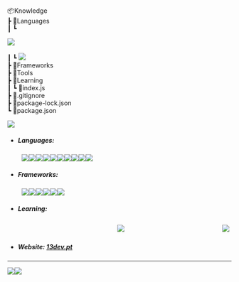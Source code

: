 
📦Knowledge  
 ┣ 📂Languages  
 ┃ ┗ <div style=""><img src="https://img.shields.io/badge/C++-%20?style=flat-square&logo=c%2B%2B&logoColor=white&color=00549e" /></div>  
 ┃ ┗ <img src="https://img.shields.io/badge/C++-%20?style=flat-square&logo=c%2B%2B&logoColor=white&color=00549e" />  
 ┣ 📂Frameworks  
 ┣ 📂Tools  
 ┣ 📂Learning  
 ┃ ┗ 📜index.js  
 ┣ 📜.gitignore  
 ┣ 📜package-lock.json  
 ┗ 📜package.json  


<img src="https://img.shields.io/badge/MYSQL-%20?style=flat-square&logo=mysql&logoColor=white&color=4479A1"/>



- <h5>Languages:</h5>
<div style="display: flex;">
  &nbsp;&nbsp;&nbsp;&nbsp;&nbsp;&nbsp;&nbsp;&nbsp;
  <img src="https://img.shields.io/badge/C++-%20?style=flat-square&logo=c%2B%2B&logoColor=white&color=00549e" />
  <img src="https://img.shields.io/badge/HTML-%20?style=flat-square&logo=html5&logoColor=white&color=e54c21" />
  <img src="https://img.shields.io/badge/PHP-%20?style=flat-square&logo=php&logoColor=white&color=4d588e" />
  <img src="https://img.shields.io/badge/CSS3-%20?style=flat-square&logo=css3&logoColor=white&color=0160a5" />
  <img src="https://img.shields.io/badge/JAVA-%20?style=flat-square&logo=java&logoColor=white&color=ed292c"/>
  <img src="https://img.shields.io/badge/SASS-%20?style=flat-square&logo=sass&logoColor=white&color=CC6699" />
  <img src="https://img.shields.io/badge/JAVASCRIPT-%20?style=flat-square&logo=javascript&logoColor=white&color=cfb430" />
  <img src="https://img.shields.io/badge/C%23-%20?style=flat-square&logo=C%20Sharp&logoColor=white&color=239120"/>
  <img src="https://img.shields.io/badge/PYTHON-%20?style=flat-square&logo=python&logoColor=white&color=3776AB"/>
  <img src="https://img.shields.io/badge/MYSQL-%20?style=flat-square&logo=mysql&logoColor=white&color=4479A1"/>
</div>


- <h5>Frameworks:</h5>
<div style="display: flex;">
  &nbsp;&nbsp;&nbsp;&nbsp;&nbsp;&nbsp;&nbsp;&nbsp;
  <img src="https://img.shields.io/badge/LARAVEL-%20?style=flat-square&logo=laravel&logoColor=white&color=FF2D20" />
  <img src="https://img.shields.io/badge/LUMEN-%20?style=flat-square&logo=lumen&logoColor=white&color=E74430"/>
  <img src="https://img.shields.io/badge/VUE.JS-%20?style=flat-square&logo=vue.js&logoColor=white&color=4FC08D" />
  <img src="https://img.shields.io/badge/BOOTSTRAP-%20?style=flat-square&logo=bootstrap&logoColor=white&color=7952B3" />
  <img src="https://img.shields.io/badge/BULMA-%20?style=flat-square&logo=bulma&logoColor=white&color=00D1B2" />
  <img src="https://img.shields.io/badge/TAILWIND-%20?style=flat-square&logo=Tailwind%20CSS&logoColor=white&color=38B2AC" />
</div>

- <h5>Learning:</h5>
<div style="display: flex; justify-content:space-between">
  &nbsp;&nbsp;&nbsp;&nbsp;&nbsp;&nbsp;&nbsp;&nbsp;
 <img src="https://img.shields.io/badge/RUST-%20?style=flat-square&logo=rust&logoColor=white&color=black" style="margin:5px;" />
 <img src="https://img.shields.io/badge/ELIXIR-%20?style=flat-square&logo=elixir&logoColor=white&color=4B275F" style="margin:5px;" />
</div>

- <h5>Website: <a target="_blank" href="https://13dev.pt">13dev.pt</a></h5>

---
<div align="center">

  <div style="display: flex; align-items: flex-start;">
    <img src="https://github-readme-stats.vercel.app/api?username=13dev&show_icons=true&include_all_commits=true&line_height=20&hide_border=true&theme=graywhite"/>
    <img src="https://github-readme-stats.vercel.app/api/top-langs/?username=13dev&layout=compact&theme=graywhite&hide_border=true" />
  </div>
</div>

